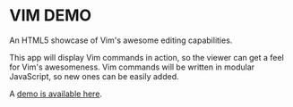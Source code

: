 VIM DEMO
========

An HTML5 showcase of Vim's awesome editing capabilities.

This app will display Vim commands in action, so the viewer can get a feel for
Vim's awesomeness. Vim commands will be written in modular JavaScript, so new ones can be easily added.

A [demo is available here](http://vimdemo.skilldrick.co.uk/).

